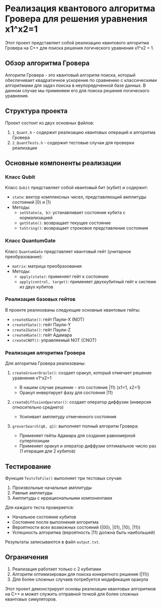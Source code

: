 # Реализация квантового алгоритма Гровера для решения уравнения x1^x2=1

Этот проект представляет собой реализацию квантового алгоритма Гровера на C++ для поиска решения логического уравнения x1^x2 = 1.

## Обзор алгоритма Гровера

Алгоритм Гровера - это квантовый алгоритм поиска, который обеспечивает квадратичное ускорение по сравнению с классическими алгоритмами для задач поиска в неупорядоченной базе данных. В данном случае мы применяем его для поиска решения логического уравнения.

## Структура проекта

Проект состоит из двух основных файлов:
1. `1_Quant.h` - содержит реализацию квантовых операций и алгоритма Гровера
2. `2_QuantTests.h` - содержит тестовые случаи для проверки реализации

## Основные компоненты реализации

### Класс Qubit

Класс `Qubit` представляет собой квантовый бит (кубит) и содержит:

- `state`: вектор комплексных чисел, представляющий амплитуды состояний |0⟩ и |1⟩
- Методы:
  - `setState(a, b)`: устанавливает состояние кубита с нормализацией
  - `getState()`: возвращает текущее состояние
  - `toString()`: возвращает строковое представление состояния

### Класс QuantumGate

Класс `QuantumGate` представляет квантовый гейт (унитарное преобразование):

- `matrix`: матрица преобразования
- Методы:
  - `apply(state)`: применяет гейт к состоянию
  - `apply(control, target)`: применяет двухкубитный гейт к системе из двух кубитов

### Реализация базовых гейтов

В проекте реализованы следующие основные квантовые гейты:

- `createXGate()`: гейт Паули-X (NOT)
- `createYGate()`: гейт Паули-Y
- `createZGate()`: гейт Паули-Z
- `createHGate()`: гейт Адамара
- `createCNOT()`: управляемый NOT (CNOT)

### Реализация алгоритма Гровера

Для алгоритма Гровера реализованы:

1. `createGroverOracle()`: создает оракул, который отмечает решение уравнения x1^x2=1
   - В нашем случае решение - это состояние |11⟩ (x1=1, x2=1)
   - Оракул инвертирует фазу для состояния |11⟩

2. `createDiffusionOperator()`: создает оператор диффузии (инверсия относительно среднего)
   - Усиливает амплитуду отмеченного состояния

3. `groverSearch(q0, q1)`: выполняет полный алгоритм Гровера:
   - Применяет гейты Адамара для создания равномерной суперпозиции
   - Применяет оракул и оператор диффузии оптимальное число раз (1 итерация для 2 кубитов)

## Тестирование

Функция `TestsToFile()` выполняет три тестовых случая:

1. Произвольные начальные амплитуды
2. Равные амплитуды
3. Амплитуды с иррациональными компонентами

Для каждого теста проверяется:
- Начальное состояние кубитов
- Состояние после выполнения алгоритма
- Вероятности всех возможных состояний (|00⟩, |01⟩, |10⟩, |11⟩)
- Успешность алгоритма (вероятность |11⟩ должна быть наибольшей)

Результаты записываются в файл `output.txt`.

## Ограничения

1. Реализация работает только с 2 кубитами
2. Алгоритм оптимизирован для поиска конкретного решения (|11⟩)
3. Для более сложных случаев потребуется модификация оракула

Этот проект демонстрирует основы реализации квантовых алгоритмов на C++ и может служить отправной точкой для более сложных квантовых симуляторов.
